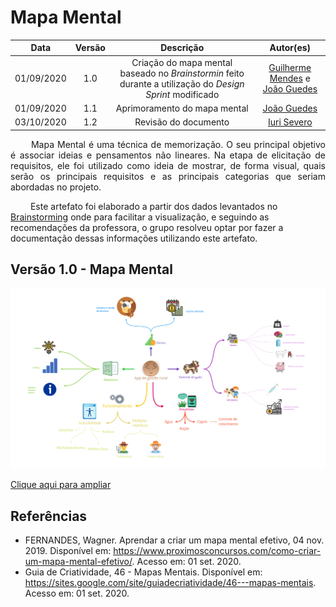 # Mapa Mental
|    Data    | Versão |         Descrição         |           Autor(es)           |
| :--------: | :----: | :-----------------------: | :---------------------------: |
| 01/09/2020 |  1.0   | Criação do mapa mental baseado no <i>Brainstormin</i> feito durante a utilização do <i>Design Sprint</i> modificado | [Guilherme Mendes](https://github.com/guilherme-mendes) e [João Guedes](https://github.com/sudjoao) |
| 01/09/2020 |  1.1   | Aprimoramento do mapa mental | [João Guedes](https://github.com/sudjoao) |
| 03/10/2020 |  1.2   | Revisão do documento | [Iuri Severo](https://github.com/iurisevero) |

<p align="justify"> &emsp;&emsp; Mapa Mental é uma técnica de memorização. O seu principal objetivo é associar ideias e pensamentos não lineares. Na etapa de elicitação de requisitos, ele foi utilizado como ideia de mostrar, de forma visual, quais serão os principais requisitos e as principais categorias que seriam abordadas no projeto.

&emsp;&emsp; Este artefato foi elaborado a partir dos dados levantados no [Brainstorming](docs/Product/DesignSprint/Brainstorming.md) onde para facilitar a visualização, e seguindo as recomendações da professora, o grupo resolveu optar por fazer a documentação dessas informações utilizando este artefato.
</p>

## Versão 1.0 - Mapa Mental

<img src="docs/Assets/Img/Artefacts/MindMap.png">

<a href="docs/Assets/Img/Artefacts/MindMap.png"> Clique aqui para ampliar</a>

## Referências
* FERNANDES, Wagner. Aprendar a criar um mapa mental efetivo, 04 nov. 2019. Disponível em: <https://www.proximosconcursos.com/como-criar-um-mapa-mental-efetivo/>. Acesso em: 01 set. 2020.
* Guia de Criatividade, 46 - Mapas Mentais. Disponível em: <https://sites.google.com/site/guiadecriatividade/46---mapas-mentais>. Acesso em: 01 set. 2020.